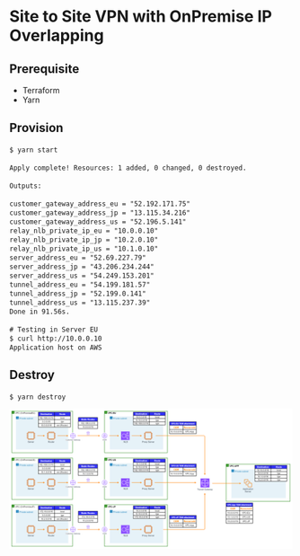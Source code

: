# Site to Site VPN with OnPremise IP Overlapping

## Prerequisite
- Terraform
- Yarn

## Provision
```
$ yarn start

Apply complete! Resources: 1 added, 0 changed, 0 destroyed.

Outputs:

customer_gateway_address_eu = "52.192.171.75"
customer_gateway_address_jp = "13.115.34.216"
customer_gateway_address_us = "52.196.5.141"
relay_nlb_private_ip_eu = "10.0.0.10"
relay_nlb_private_ip_jp = "10.2.0.10"
relay_nlb_private_ip_us = "10.1.0.10"
server_address_eu = "52.69.227.79"
server_address_jp = "43.206.234.244"
server_address_us = "54.249.153.201"
tunnel_address_eu = "54.199.181.57"
tunnel_address_jp = "52.199.0.141"
tunnel_address_us = "13.115.237.39"
Done in 91.56s.

# Testing in Server EU
$ curl http://10.0.0.10
Application host on AWS
```

## Destroy
```
$ yarn destroy
```

![img](./docs/site-to-site-vpn.png)